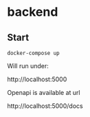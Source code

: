 # backend

## Start

`docker-compose up`

Will run under:

http://localhost:5000


Openapi is available at url

http://localhost:5000/docs